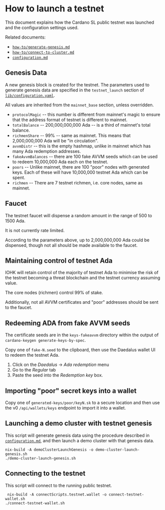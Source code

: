 # How to launch a testnet

This document explains how the Cardano SL public testnet was launched
and the configuration settings used.

Related documents:

 * [`how-to/generate-genesis.md`](./generate-genesis.md)
 * [`how-to/connect-to-cluster.md`](./connect-to-cluster.md)
 * [`configuration.md`](../configuration.md)

## Genesis Data

A new genesis block is created for the testnet. The parameters used to
generate genesis data are specified in the `testnet_launch` section of
[`lib/configuration.yaml`](../../lib/configuration.yaml).

All values are inherited from the `mainnet_base` section, unless
overridden.

 * `protocolMagic` -- this number is different from mainnet's magic to
   ensure that the address format of testnet is different to mainnet.
 * `totalBalance` -- 200,000,000,000 Ada -- is a third of mainnet's
   total balance.
 * `richmenShare` -- 99% -- same as mainnet. This means that
   2,000,000,000 Ada will be "in circulation".
 * `avvmDistr` -- this is the empty hashmap, unlike in mainnet which
   has many Ada redemption addresses.
 * `fakeAvvmBalances` -- there are 100 fake AVVM seeds which can be
   used to redeem 10,000,000 Ada each on the testnet.
 * `poors` -- Unlike mainnet, there are 100 "poor" nodes with
   generated keys. Each of these will have 10,000,000 testnet Ada
   which can be spent.
 * `richmen` -- There are 7 testnet richmen, i.e. core nodes, same as
   mainnet.
 
## Faucet

The testnet faucet will dispense a random amount in the range of 500
to 1500 Ada.

It is not currently rate limited.

According to the parameters above, up to 2,000,000,000 Ada could be
dispensed, though not all should be made available to the faucet.

## Maintaining control of testnet Ada

IOHK will retain control of the majority of testnet Ada to minimise
the risk of the testnet becoming a threat blockchain and the testnet
currency assuming value.

The core nodes (richmen) control 99% of stake.

Additionally, not all AVVM certificates and "poor" addresses should be
sent to the faucet.

## Redeeming ADA from fake AVVM seeds

The certificate seeds are in the `keys-fakeavvm` directory within the
output of `cardano-keygen generate-keys-by-spec`.

Copy one of `fake-N.seed` to the clipboard, then use the Daedalus
wallet UI to redeem the testnet Ada.

1. Click on the _Daedalus_ → _Ada redemption_ menu
2. Go to the _Regular_ tab
3. Paste the seed into the _Redemption key_ box.

## Importing "poor" secret keys into a wallet

Copy one of `generated-keys/poor/keyN.sk` to a secure location and
then use the v0 `/api/wallets/keys` endpoint to import it into a
wallet.

## Launching a demo cluster with testnet genesis

This script will generate genesis data using the procedure described
in [`configuration.md`](../configuration.md), and then launch a demo
cluster with that genesis data.

    nix-build -A demoClusterLaunchGenesis -o demo-cluster-launch-genesis.sh
    ./demo-cluster-launch-genesis.sh
    
## Connecting to the testnet

This script will connect to the running public testnet.

     nix-build -A connectScripts.testnet.wallet -o connect-testnet-wallet.sh
    ./connect-testnet-wallet.sh
